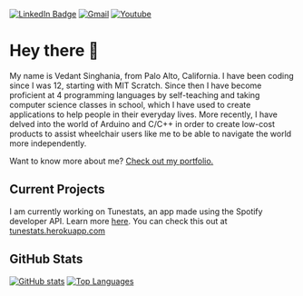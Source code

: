 [![LinkedIn Badge](https://img.shields.io/badge/LinkedIn-0077B5?style=for-the-badge&logo=linkedin&logoColor=white)](https://www.linkedin.com/in/v-singhania/)
[![Gmail](https://img.shields.io/badge/Gmail-D14836?style=for-the-badge&logo=gmail&logoColor=white)](mailto:vedant.singhania@gmail.com)
[![Youtube](https://img.shields.io/badge/YouTube-%23FF0000.svg?style=for-the-badge&logo=YouTube&logoColor=white)](https://www.youtube.com/channel/UCQlMZH56o6O3qHQOlMIrdVg)

# Hey there 👋

My name is Vedant Singhania, from Palo Alto, California. I have been coding since I was 12, starting with MIT Scratch. Since then I have become proficient at 4 programming languages by self-teaching and taking computer science classes in school, which I have used to create applications to help people in their everyday lives. More recently, I have delved into the world of Arduino and C/C++ in order to create low-cost products to assist wheelchair users like me to be able to navigate the world more independently.

Want to know more about me? [Check out my portfolio.](https://vedantsinghania.com)

## Current Projects
I am currently working on Tunestats, an app made using the Spotify developer API. Learn more [here](https://github.com/Tunestats).
You can check this out at [tunestats.herokuapp.com](https://tunestats.herokuapp.com)

## GitHub Stats

[![GitHub stats](https://github-readme-stats.vercel.app/api?username=vedant205&theme=dark)](https://github.com/anuraghazra/github-readme-stats)
[![Top Languages](https://github-readme-stats.vercel.app/api/top-langs/?username=vedant205&theme=dark)](https://github.com/anuraghazra/github-readme-stats)

